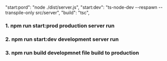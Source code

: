 "start:pord": "node ./dist/server.js",
"start:dev": "ts-node-dev --respawn --transpile-only src/server",
"build": "tsc",

<h3>1. npm run start:prod production server run<h3>
<h3>2. npm run start:dev development server run<h3>
<h3>3. npm run build developmnet file build to production<h3>
